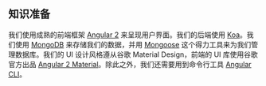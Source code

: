 ## 知识准备

我们使用成熟的前端框架 [Angular 2](https://angular.io/) 来呈现用户界面。我们的后端使用 [Koa](http://koajs.com/)。我们使用 [MongoDB](https://www.mongodb.com/) 来存储我们的数据，并用 [Mongoose](http://mongoosejs.com/) 这个得力工具来为我们管理数据库。我们的 UI 设计风格遵从谷歌 Material Design，前端的 UI 库使用谷歌官方出品 [Angular 2 Material](https://material.angular.io/)。除此之外，我们还需要用到命令行工具 [Angular CLI](https://cli.angular.io/)。